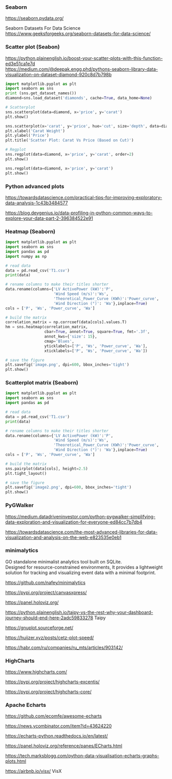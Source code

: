 
### Seaborn
<https://seaborn.pydata.org/>

Seaborn Datasets For Data Science
<https://www.geeksforgeeks.org/seaborn-datasets-for-data-science/>

### Scatter plot (Seabon)

<https://python.plainenglish.io/boost-your-scatter-plots-with-this-function-ed3e51ca1e7d>  
<https://medium.com/@deepak.engg.phd/pythons-seaborn-library-data-visualization-on-dataset-diamond-920c8d7b798b>


```python
import matplotlib.pyplot as plt
import seaborn as sns
print (sns.get_dataset_names())
diamond=sns.load_dataset('diamonds', cache=True, data_home=None)

# Scatterplot
sns.scatterplot(data=diamond, x='price', y='carat')
plt.show()

sns.scatterplot(x='carat', y='price', hue='cut', size='depth', data=diamond)
plt.xlabel('Carat Weight')
plt.ylabel('Price')
plt.title('Scatter Plot: Carat Vs Price (Based on Cut)')

# Regplot
sns.regplot(data=diamond, x='price', y='carat', order=2)
plt.show()

sns.regplot(data=diamond, x='price', y='carat')
plt.show()
```

### Python advanced plots

<https://towardsdatascience.com/practical-tips-for-improving-exploratory-data-analysis-1c43b3484577>

<https://blog.devgenius.io/data-profiling-in-python-common-ways-to-explore-your-data-part-2-396384522e91>

### Heatmap (Seaborn)
```python
import matplotlib.pyplot as plt
import seaborn as sns
import pandas as pd
import numpy as np

# read data
data = pd.read_csv('T1.csv')
print(data)

# rename columns to make their titles shorter
data.rename(columns={'LV ActivePower (kW)':'P',
                     'Wind Speed (m/s)':'Ws',
                     'Theoretical_Power_Curve (KWh)':'Power_curve',
                     'Wind Direction (°)': 'Wa'},inplace=True)
cols = ['P', 'Ws', 'Power_curve', 'Wa']

# build the matrix
correlation_matrix = np.corrcoef(data[cols].values.T)
hm = sns.heatmap(correlation_matrix,
                 cbar=True, annot=True, square=True, fmt='.3f',
                 annot_kws={'size': 15},
                 cmap='Blues',
                 yticklabels=['P', 'Ws', 'Power_curve', 'Wa'],
                 xticklabels=['P', 'Ws', 'Power_curve', 'Wa'])

# save the figure
plt.savefig('image.png', dpi=600, bbox_inches='tight')
plt.show()

```

### Scatterplot matrix (Seaborn)
```python
import matplotlib.pyplot as plt
import seaborn as sns
import pandas as pd

# read data
data = pd.read_csv('T1.csv')
print(data)

# rename columns to make their titles shorter
data.rename(columns={'LV ActivePower (kW)':'P',
                     'Wind Speed (m/s)':'Ws',
                     'Theoretical_Power_Curve (KWh)':'Power_curve',
                     'Wind Direction (°)': 'Wa'},inplace=True)
cols = ['P', 'Ws', 'Power_curve', 'Wa']

# build the matrix
sns.pairplot(data[cols], height=2.5)
plt.tight_layout()

# save the figure
plt.savefig('image2.png', dpi=600, bbox_inches='tight')
plt.show()
```
### PyGWalker
<https://medium.datadriveninvestor.com/python-pygwalker-simplifying-data-exploration-and-visualization-for-everyone-ed84cc7b7db4>

<https://towardsdatascience.com/the-most-advanced-libraries-for-data-visualization-and-analysis-on-the-web-e823535e0eb1>

### minimalytics
GO standalone minimalist analytics tool built on SQLite.  
Designed for resource-constrained environments, 
It provides a lightweight solution for tracking and visualizing event data with a minimal footprint.

<https://github.com/nafey/minimalytics>

<https://pypi.org/project/canvasxpress/>

<https://panel.holoviz.org/>

<https://python.plainenglish.io/taipy-vs-the-rest-why-your-dashboard-journey-should-end-here-2adc59833278> Taipy

<https://gnuplot.sourceforge.net/>

<https://huijzer.xyz/posts/cetz-plot-speed/>

https://habr.com/ru/companies/ru_mts/articles/903142/

### HighCharts

https://www.highcharts.com/

https://pypi.org/project/highcharts-excentis/

https://pypi.org/project/highcharts-core/

### Apache Echarts

https://github.com/ecomfe/awesome-echarts

https://news.ycombinator.com/item?id=43624220

https://echarts-python.readthedocs.io/en/latest/

https://panel.holoviz.org/reference/panes/ECharts.html

https://tech.marksblogg.com/python-data-visualisation-echarts-graphs-plots.html 

https://airbnb.io/visx/ VisX

